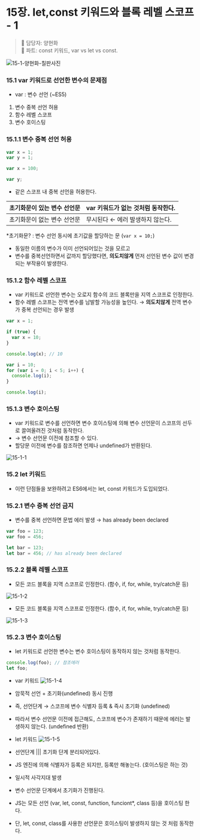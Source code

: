 # 15장. let,const 키워드와 블록 레벨 스코프 - 1

> 👩‍ 담당자: 양현화<br/>
> 📝 파트: const 키워드, var vs let vs const.

![15-1-양현화-칠판사진](../img/15-1-양현화칠판.jpeg)

### 15.1 var 키워드로 선언한 변수의 문제점

- var : 변수 선언 (~ES5)

1. 변수 중복 선언 허용
2. 함수 레벨 스코프
3. 변수 호이스팅

### 15.1.1 변수 중복 선언 허용

```jsx
var x = 1;
var y = 1;

var x = 100;

var y;
```

- 같은 스코프 내 중복 선언을 허용한다.

| 초기화문이 있는 변수 선언문 | var 키워드가 없는 것처럼 동작한다. |
| --------------------------- | ---------------------------------- |
| 초기화문이 없는 변수 선언문 | 무시된다 ← 에러 발생하지 않는다.   |

\*초기화문? : 변수 선언 동시에 초기값을 할당하는 문 (`var x = 10;`)

- 동일한 이름의 변수가 이미 선언되어있는 것을 모르고
- 변수를 중복선언하면서 값까지 할당했다면, **의도치않게** 먼저 선언된 변수 값이 변경되는 부작용이 발생한다.

### 15.1.2 함수 레벨 스코프

- var 키워드로 선언한 변수는 오로지 함수의 코드 블록만을 지역 스코프로 인정한다.
- 함수 레벨 스코프는 전역 변수를 남발할 가능성을 높인다. → **의도치않게** 전역 변수가 중복 선언되는 경우 발생

```jsx
var x = 1;

if (true) {
  var x = 10;
}

console.log(x); // 10
```

```jsx
var i = 10;
for (var i = 0; i < 5; i++) {
  console.log(i);
}

console.log(i);
```

### 15.1.3 변수 호이스팅

- var 키워드로 변수를 선언하면 변수 호이스팅에 의해 변수 선언문이 스코프의 선두로 끌여올려진 것처럼 동작한다.
- → 변수 선언문 이전에 참조할 수 있다.
- 할당문 이전에 변수를 참조하면 언제나 undefined가 반환된다.

![15-1-1](../img/15-1-1.png)

### 15.2 let 키워드

- 이런 단점들을 보완하려고 ES6에서는 let, const 키워드가 도입되었다.

### 15.2.1 변수 중복 선언 금지

- 변수를 중복 선언하면 문법 에러 발생 → has already been declared

```jsx
var foo = 123;
var foo = 456;

let bar = 123;
let bar = 456; // has already been declared
```

### 15.2.2 블록 레벨 스코프

- 모든 코드 블록을 지역 스코프로 인정한다. (함수, if, for, while, try/catch문 등)

![15-1-2](../img/15-1-2.png)

- 모든 코드 블록을 지역 스코프로 인정한다. (함수, if, for, while, try/catch문 등)

![15-1-3](../img/15-1-3.png)

### 15.2.3 변수 호이스팅

- let 키워드로 선언한 변수는 변수 호이스팅이 동작하지 않는 것처럼 동작한다.

```jsx
console.log(foo); // 참조에러
let foo;
```

- var 키워드
  ![15-1-4](../img/15-1-4.png)
- 암묵적 선언 + 초기화(undefined) 동시 진행
- 즉, 선언단계 → 스코프에 변수 식별자 등록 & 즉시 초기화 (undefined)
- 따라서 변수 선언문 이전에 접근해도, 스코프에 변수가 존재하기 때문에 에러는 발생하지 않는다. (undefined 반환)

- let 키워드
  ![15-1-5](../img/15-1-5.png)
- 선언단계 ||| 초기화 단계 분리되어있다.
- JS 엔진에 의해 식별자가 등록은 되지만, 등록만 해놓는다. (호이스팅은 하는 것)
- 일시적 사각지대 발생
- 변수 선언문 단계에서 초기화가 진행된다.

- JS는 모든 선언 (var, let, const, function, funciont\*, class 등)을 호이스팅 한다.
- 단, let, const, class를 사용한 선언문은 호이스팅이 발생하지 않는 것 처럼 동작한다.
